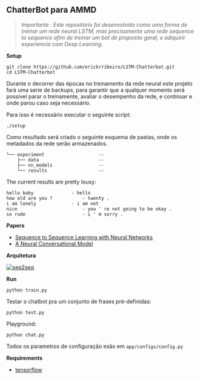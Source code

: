 ## ChatterBot para AMMD 

> *Importante : Este repositório foi desenvolvido como uma forma de treinar um rede neural LSTM, mas precisamente
uma rede sequence to sequence afim de treinar um bot de proposito geral, e adiquirir experiencia com Deep Learning.*

**Setup**
    
    git clone https://github.com/erickrribeiro/LSTM-Chatterbot.git
    cd LSTM-Chatterbot
   
Durante o decorrer das épocas no treinamento da rede neural este projeto fará uma serie de backups, para garantir que a 
 qualquer momento será possível parar o treinamente, avaliar o desempenho da rede, e continuar e onde parou caso seja
 necessário.
 
 Para isso é necessário executar o seguinte script:
 
    ./setup 
 Como resultado será criado o seguinte esquema de pastas, onde
 os metadados da rede serão armazenados.
    
```
└── experiment                    --  
    ├── data                      -- 
    ├── nn_models                 --  
    └── results                   -- 
```
The current results are pretty lousy:

    hello baby	            - hello
    how old are you ?           - twenty .
    i am lonely	            - i am not
    nice                        - you ' re not going to be okay .
    so rude	                    - i ' m sorry .
    

**Papers**

* [Sequence to Sequence Learning with Neural Networks](http://papers.nips.cc/paper/5346-sequence-to-sequence-learning-with-neural-networks.pdf)
* [A Neural Conversational Model](http://arxiv.org/pdf/1506.05869v1.pdf)

**Arquitetura**

[![seq2seq](https://4.bp.blogspot.com/-aArS0l1pjHQ/Vjj71pKAaEI/AAAAAAAAAxE/Nvy1FSbD_Vs/s640/2TFstaticgraphic_alt-01.png)](http://4.bp.blogspot.com/-aArS0l1pjHQ/Vjj71pKAaEI/AAAAAAAAAxE/Nvy1FSbD_Vs/s1600/2TFstaticgraphic_alt-01.png)
    
**Run**


    python train.py
    
Testar o chatbot pra um conjunto de frases pré-definidas:

    python test.py
    
Playground:

    python chat.py
    
Todos os parametros de configuração esão em `app/configs/config.py`


**Requirements**

* [tensorflow](https://www.tensorflow.org/versions/master/get_started/os_setup.html)
